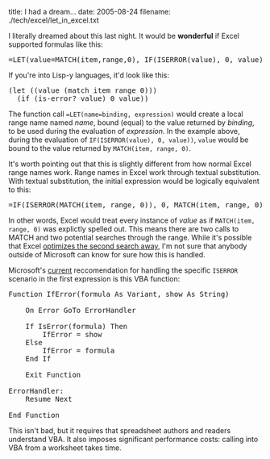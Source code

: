 title: I had a dream...
date: 2005-08-24
filename: ./tech/excel/let_in_excel.txt


I literally dreamed about this last night. It would be <b>wonderful</b>
if Excel supported formulas like this:

<pre>=LET(value=MATCH(item,range,0), IF(ISERROR(value), 0, value))</pre>

If you're into Lisp-y languages, it'd look like this:

<pre>
(let ((value (match item range 0)))
  (if (is-error? value) 0 value))
</pre>

The function call <code>=LET(name=binding, expression)</code>
would create a local range name named <i>name</i>, bound (equal) to the value returned by
<i>binding</i>, to be used during the evaluation of <i>expression</i>. In the example
above, during the evaluation of <code>IF(ISERROR(value), 0, value))</code>, <code>value</code>
would be bound to the value returned by <code>MATCH(item, range, 0)</code>.

<p><p>

It's worth pointing out that this is slightly different from how normal
Excel range names work. Range names in Excel work through textual
substitution. With textual substitution, the initial expression would
be logically equivalent to this:

<pre>=IF(ISERROR(MATCH(item, range, 0)), 0, MATCH(item, range, 0)))</pre>

In other words, Excel would treat every instance of <i>value</i>
as if <code>MATCH(item, range, 0)</code> was explictly spelled out. This
means there are two calls to MATCH and two potential searches
through the range. While it's possible that Excel
<a href="http://en.wikipedia.org/wiki/Memoization">optimizes the second
search away</a>, I'm not sure that anybody outside of Microsoft can
know for sure how this is handled. 

<p><p>

Microsoft's <a href="http://support.microsoft.com/?kbid=280094">current</a>
reccomendation for handling the specific <code>ISERROR</code> scenario
in the first expression is this VBA function:

<pre>
Function IfError(formula As Variant, show As String)

    On Error GoTo ErrorHandler

    If IsError(formula) Then
        IfError = show
    Else
        IfError = formula
    End If

    Exit Function

ErrorHandler:
    Resume Next

End Function
</pre>

This isn't bad, but it requires that spreadsheet authors and
readers understand VBA. It also imposes significant performance
costs: calling into VBA from a worksheet takes time.
